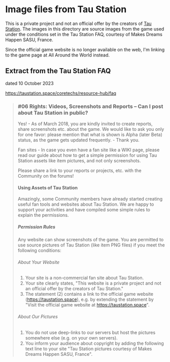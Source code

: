 # Image files from Tau Station

This is a private project and not an official offer by the creators of
[Tau Station](https://allaroundtheworld.fr/game). The images in this
directory are source images from the game used under the conditions set
in the Tau Station FAQ, courtesy of Makes Dreams Happen SASU, France.

Since the official game website is no longer available on the web,
I'm linking to the game page at All Around the World instead.

## Extract from the Tau Station FAQ

dated 10 October 2023

<https://taustation.space/coretechs/resource-hub/faq>

> ### #06 Rights: Videos, Screenshots and Reports – Can I post about Tau Station in public?
> 
> Yes! - As of March 2018, you are kindly invited to create reports, share
> screenshots etc. about the game. We would like to ask you only for one favor:
> please mention that what is shown is Alpha (later Beta) status, as the game
> gets updated frequently. - Thank you.
> 
> Fan sites - In case you even have a fan site like a WIKI page, please read
> our guide about how to get a simple permission for using Tau Station assets
> like item pictures, and not only screenshots.
> 
> Please share a link to your reports or projects, etc. with the Community on
> the forums!
> 
> #### Using Assets of Tau Station
> 
> Amazingly, some Community members have already started creating useful fan
> tools and websites about Tau Station. We are happy to support your activities
> and have compiled some simple rules to explain the permissions.
> 
> ##### Permission Rules
> 
> Any website can show screenshots of the game. You are permitted to use
> source pictures of Tau Station (like item PNG files) if you meet the
> following conditions:
> 
> ###### About Your Website
> 
> 1. Your site is a non-commercial fan site about Tau Station.
> 2. Your site clearly states, "This website is a private project and
>    not an official offer by the creators of Tau Station."
> 3. The statement (2) contains a link to the official game website
>    (https://taustation.space), e.g. by extending the statement by
>    "Visit the official game website at https://taustation.space".
> 
> ###### About Our Pictures
> 
> 1. You do not use deep-links to our servers but host the pictures
>    somewhere else (e.g. on your own servers).
> 2. You inform your audience about copyright by adding the following
>    text line to your site "Tau Station pictures courtesy of
>    Makes Dreams Happen SASU, France".
